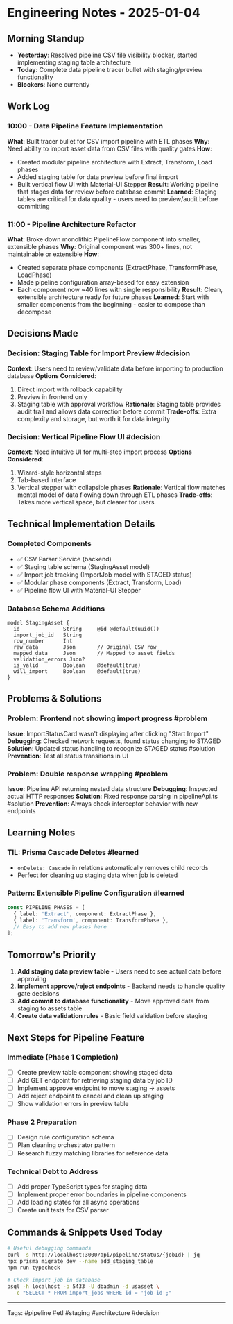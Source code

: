 # Engineering Notes - 2025-01-04

## Morning Standup
- **Yesterday**: Resolved pipeline CSV file visibility blocker, started implementing staging table architecture
- **Today**: Complete data pipeline tracer bullet with staging/preview functionality
- **Blockers**: None currently

## Work Log

### 10:00 - Data Pipeline Feature Implementation
**What**: Built tracer bullet for CSV import pipeline with ETL phases
**Why**: Need ability to import asset data from CSV files with quality gates
**How**: 
- Created modular pipeline architecture with Extract, Transform, Load phases
- Added staging table for data preview before final import
- Built vertical flow UI with Material-UI Stepper
**Result**: Working pipeline that stages data for review before database commit
**Learned**: Staging tables are critical for data quality - users need to preview/audit before committing

### 11:00 - Pipeline Architecture Refactor
**What**: Broke down monolithic PipelineFlow component into smaller, extensible phases
**Why**: Original component was 300+ lines, not maintainable or extensible
**How**: 
- Created separate phase components (ExtractPhase, TransformPhase, LoadPhase)
- Made pipeline configuration array-based for easy extension
- Each component now ~40 lines with single responsibility
**Result**: Clean, extensible architecture ready for future phases
**Learned**: Start with smaller components from the beginning - easier to compose than decompose

## Decisions Made

### Decision: Staging Table for Import Preview #decision
**Context**: Users need to review/validate data before importing to production database
**Options Considered**:
1. Direct import with rollback capability
2. Preview in frontend only
3. Staging table with approval workflow
**Rationale**: Staging table provides audit trail and allows data correction before commit
**Trade-offs**: Extra complexity and storage, but worth it for data integrity

### Decision: Vertical Pipeline Flow UI #decision
**Context**: Need intuitive UI for multi-step import process
**Options Considered**:
1. Wizard-style horizontal steps
2. Tab-based interface
3. Vertical stepper with collapsible phases
**Rationale**: Vertical flow matches mental model of data flowing down through ETL phases
**Trade-offs**: Takes more vertical space, but clearer for users

## Technical Implementation Details

### Completed Components
- ✅ CSV Parser Service (backend)
- ✅ Staging table schema (StagingAsset model)
- ✅ Import job tracking (ImportJob model with STAGED status)
- ✅ Modular phase components (Extract, Transform, Load)
- ✅ Pipeline flow UI with Material-UI Stepper

### Database Schema Additions
```prisma
model StagingAsset {
  id              String     @id @default(uuid())
  import_job_id   String
  row_number      Int
  raw_data        Json       // Original CSV row
  mapped_data     Json       // Mapped to asset fields
  validation_errors Json?    
  is_valid        Boolean    @default(true)
  will_import     Boolean    @default(true)
}
```

## Problems & Solutions

### Problem: Frontend not showing import progress #problem
**Issue**: ImportStatusCard wasn't displaying after clicking "Start Import"
**Debugging**: Checked network requests, found status changing to STAGED
**Solution**: Updated status handling to recognize STAGED status #solution
**Prevention**: Test all status transitions in UI

### Problem: Double response wrapping #problem  
**Issue**: Pipeline API returning nested data structure
**Debugging**: Inspected actual HTTP responses
**Solution**: Fixed response parsing in pipelineApi.ts #solution
**Prevention**: Always check interceptor behavior with new endpoints

## Learning Notes

### TIL: Prisma Cascade Deletes #learned
- `onDelete: Cascade` in relations automatically removes child records
- Perfect for cleaning up staging data when job is deleted

### Pattern: Extensible Pipeline Configuration #learned
```typescript
const PIPELINE_PHASES = [
  { label: 'Extract', component: ExtractPhase },
  { label: 'Transform', component: TransformPhase },
  // Easy to add new phases here
];
```

## Tomorrow's Priority
1. **Add staging data preview table** - Users need to see actual data before approving
2. **Implement approve/reject endpoints** - Backend needs to handle quality gate decisions  
3. **Add commit to database functionality** - Move approved data from staging to assets table
4. **Create data validation rules** - Basic field validation before staging

## Next Steps for Pipeline Feature

### Immediate (Phase 1 Completion)
- [ ] Create preview table component showing staged data
- [ ] Add GET endpoint for retrieving staging data by job ID
- [ ] Implement approve endpoint to move staging → assets
- [ ] Add reject endpoint to cancel and clean up staging
- [ ] Show validation errors in preview table

### Phase 2 Preparation
- [ ] Design rule configuration schema
- [ ] Plan cleaning orchestrator pattern
- [ ] Research fuzzy matching libraries for reference data

### Technical Debt to Address
- [ ] Add proper TypeScript types for staging data
- [ ] Implement proper error boundaries in pipeline components
- [ ] Add loading states for all async operations
- [ ] Create unit tests for CSV parser

## Commands & Snippets Used Today

```bash
# Useful debugging commands
curl -s http://localhost:3000/api/pipeline/status/{jobId} | jq
npx prisma migrate dev --name add_staging_table
npm run typecheck

# Check import job in database
psql -h localhost -p 5433 -U dbadmin -d usasset \
  -c "SELECT * FROM import_jobs WHERE id = 'job-id';"
```

---
Tags: #pipeline #etl #staging #architecture #decision